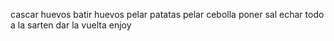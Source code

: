 cascar huevos
batir huevos
pelar patatas
pelar cebolla
poner sal
echar todo a la sarten
dar la vuelta
enjoy